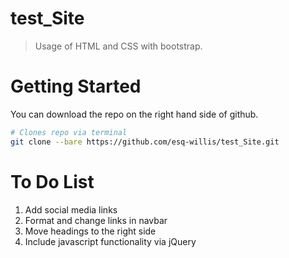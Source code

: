 # test_Site

> Usage of HTML and CSS with bootstrap.

# Getting Started

You can download the repo on the right hand side of github.

```bash
# Clones repo via terminal
git clone --bare https://github.com/esq-willis/test_Site.git

```

# To Do List

1. Add social media links
2. Format and change links in navbar
3. Move headings to the right side
4. Include javascript functionality via jQuery
